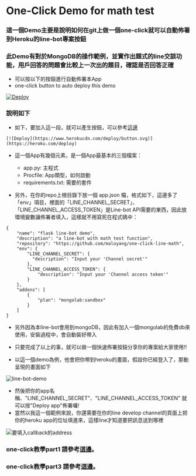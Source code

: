 # One-Click Demo for math test

### 這一個Demo主要是說明如何在git上做一個one-click就可以自動佈署到Heroku的line-bot專案按鈕
### 此Demo有對於MongoDB的操作範例，並實作出題式的line交談功能，用戶回答的問題會比較上一次出的題目，確認是否回答正確

- 可以按以下的按鈕進行自動佈署本App
- one-click button to auto deploy this demo

[![Deploy](https://www.herokucdn.com/deploy/button.svg)](https://heroku.com/deploy)


### 說明如下
- 如下，要加入這一段，就可以產生按鈕，可以參考[這邊](https://devcenter.heroku.com/articles/heroku-button)


`[![Deploy](https://www.herokucdn.com/deploy/button.svg)](https://heroku.com/deploy)`


- 這一個App有幾個元素，是一個App最基本的三個檔案：
    - app.py: 主程式
    - Procfile: App類型，如何啟動
    - requirements.txt: 需要的套件
    
- 另外，在你的repo上根目錄下放一個 app.json 檔，格式如下，這邊多了「env」項目，裡面的「LINE_CHANNEL_SECRET」、「LINE_CHANNEL_ACCESS_TOKEN」是Line-bot API需要的東西，因此放環境變數讓佈署者填入，這樣就不用寫死在程式碼中：

<pre><code>{
    "name": "flask line-bot demo",
    "description": "a line-bot with math test function",
    "repository": "https://github.com/maloyang/one-click-line-math",
    "env": {
        "LINE_CHANNEL_SECRET": {
          "description": "Input your 'Channel secret'"
        },
        "LINE_CHANNEL_ACCESS_TOKEN": {
            "description": "Input your 'Channel access token'"
        }
    },
    "addons": [
        {
            "plan": "mongolab:sandbox"
        }        
    ]
}
</code></pre>

- 另外因為本line-bot會用到mongoDB，因此有加入一個mongolab的免費db來使用，安裝過程中，會自動裝好帶入

- 只要完成了以上的事，就可以做一個快速佈署按鈕分享你的專案給大家使用!!
- 以這一個demo為例，他會把你帶到heroku的畫面，假設你已經登入了，那動呈現的畫面如下

![line-bot-demo](https://imgur.com/V6UoAQY.png)

- 然後把你的app名稱、"LINE_CHANNEL_SECRET"、"LINE_CHANNEL_ACCESS_TOKEN" 就可以按"Deploy app"佈署囉!
- 當然以我這一個範例來說，你還需要在你的line develop channel的頁面上把你的heroku app的位址填進來，這樣line才知道要把訊息送到哪裡

![要填入callback的address](https://imgur.com/FPU4acI.png)


### one-click教學part1 請參考[這邊](https://github.com/maloyang/one-click-flask-hello)。
### one-click教學part3 請參考[這邊](https://github.com/maloyang/one-click-line-echo-db)。
